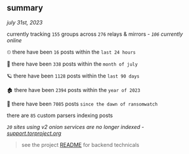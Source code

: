 
## summary
_july 31st, 2023_

currently tracking `155` groups across `276` relays & mirrors - _`106` currently online_

⏲ there have been `16` posts within the `last 24 hours`

🦈 there have been `338` posts within the `month of july`

🪐 there have been `1128` posts within the `last 90 days`

🏚 there have been `2394` posts within the `year of 2023`

🦕 there have been `7085` posts `since the dawn of ransomwatch`

there are `85` custom parsers indexing posts

_`20` sites using v2 onion services are no longer indexed - [support.torproject.org](https://support.torproject.org/onionservices/v2-deprecation/)_

> see the project [README](https://github.com/joshhighet/ransomwatch#ransomwatch--) for backend technicals
